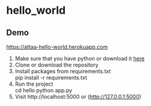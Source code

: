 # hello_world

## Demo 

https://attaa-hello-world.herokuapp.com

1) Make sure that you have python or download it [here](https://www.python.org/downloads) 
2) Clone or download the repository 
3) Install packages from requirements.txt  
pip install -r requirements.txt 
4) Run the project    
cd hello
python app.py  
5) Visit http://localhost:5000 or (http://127.0.0.1:5000)
